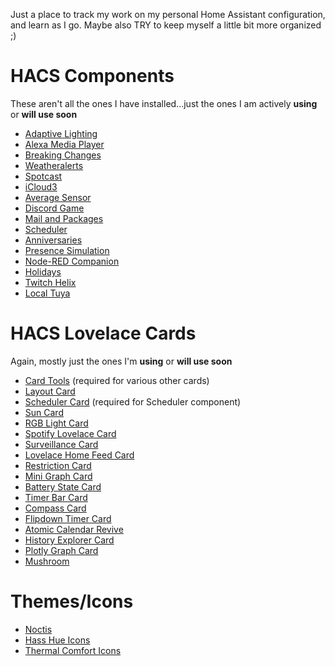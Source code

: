 Just a place to track my work on my personal Home Assistant configuration, and learn as I go. Maybe also TRY to keep myself a little bit more organized ;)

# HACS Components
These aren't all the ones I have installed...just the ones I am actively **using** or **will use soon**

- [Adaptive Lighting](https://github.com/basnijholt/adaptive-lighting)
- [Alexa Media Player](https://github.com/custom-components/alexa_media_player)
- [Breaking Changes](https://github.com/custom-components/breaking_changes)
- [Weatheralerts](https://github.com/custom-components/weatheralerts)
- [Spotcast](https://github.com/fondberg/spotcast)
- [iCloud3](https://github.com/gcobb321/icloud3)
- [Average Sensor](https://github.com/Limych/ha-average)
- [Discord Game](https://github.com/LordBoos/discord_game)
- [Mail and Packages](https://github.com/moralmunky/Home-Assistant-Mail-And-Packages)
- [Scheduler](https://github.com/nielsfaber/scheduler-component)
- [Anniversaries](https://github.com/pinkywafer/Anniversaries)
- [Presence Simulation](https://github.com/slashback100/presence_simulation)
- [Node-RED Companion](https://github.com/zachowj/hass-node-red)
- [Holidays](https://github.com/bruxy70/Holidays)
- [Twitch Helix](https://github.com/Radioh/ha_twitch_helix)
- [Local Tuya](https://github.com/rospogrigio/localtuya)

# HACS Lovelace Cards
Again, mostly just the ones I'm **using** or **will use soon**

- [Card Tools](https://github.com/thomasloven/lovelace-card-tools) (required for various other cards)
- [Layout Card](https://github.com/thomasloven/lovelace-layout-card)
- [Scheduler Card](https://github.com/nielsfaber/scheduler-card) (required for Scheduler component)
- [Sun Card](https://github.com/AitorDB/home-assistant-sun-card)
- [RGB Light Card](https://github.com/bokub/rgb-light-card)
- [Spotify Lovelace Card](https://github.com/custom-cards/spotify-card)
- [Surveillance Card](https://github.com/custom-cards/surveillance-card)
- [Lovelace Home Feed Card](https://github.com/gadgetchnnel/lovelace-home-feed-card)
- [Restriction Card](https://github.com/iantrich/restriction-card)
- [Mini Graph Card](https://github.com/kalkih/mini-graph-card)
- [Battery State Card](https://github.com/maxwroc/battery-state-card)
- [Timer Bar Card](https://github.com/rianadon/timer-bar-card)
- [Compass Card](https://github.com/tomvanswam/compass-card)
- [Flipdown Timer Card](https://github.com/pmongloid/flipdown-timer-card)
- [Atomic Calendar Revive](https://github.com/totaldebug/atomic-calendar-revive)
- [History Explorer Card](https://github.com/alexarch21/history-explorer-card)
- [Plotly Graph Card](https://github.com/dbuezas/lovelace-plotly-graph-card)
- [Mushroom](https://github.com/piitaya/lovelace-mushroom)

# Themes/Icons
- [Noctis](https://github.com/aFFekopp/noctis)
- [Hass Hue Icons](https://github.com/arallsopp/hass-hue-icons)
- [Thermal Comfort Icons](https://github.com/rautesamtr/thermal_comfort_icons)
